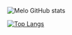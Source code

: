 ![Melo GitHub stats](https://github-readme-stats.vercel.app/api?username=Jailson-Melo&show_icons=true&title_color=DAD7CD&text_color=DAD7CD88&icon_color=1B2432&border_color=1B2432&bg_color=121420&border_radius=12)




[![Top Langs](https://github-readme-stats.vercel.app/api/top-langs/?username=Jailson-Melo&title_color=DAD7CD&text_color=DAD7CD88&icon_color=1B2432&border_color=1B2432&bg_color=121420&border_radius=12)](https://github.com/Jailson-Melo/)


    
